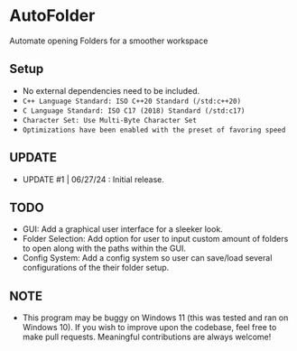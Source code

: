 # AutoFolder
Automate opening Folders for a smoother workspace

## Setup
* No external dependencies need to be included.
* ```C++ Language Standard: ISO C++20 Standard (/std:c++20)```
* ```C Language Standard: ISO C17 (2018) Standard (/std:c17)```
* ```Character Set: Use Multi-Byte Character Set```
* ```Optimizations have been enabled with the preset of favoring speed```

## UPDATE
* UPDATE #1 | 06/27/24 : Initial release.

## TODO
* GUI: Add a graphical user interface for a sleeker look.
* Folder Selection: Add option for user to input custom amount of folders to open along with the paths within the GUI.
* Config System: Add a config system so user can save/load several configurations of the their folder setup.

## NOTE
* This program may be buggy on Windows 11 (this was tested and ran on Windows 10). If you wish to improve upon the codebase, feel free to make pull requests. Meaningful contributions are always welcome!